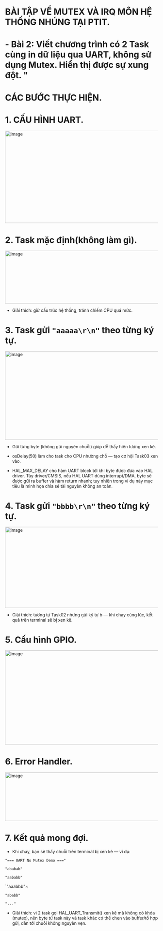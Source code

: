 # BÀI TẬP VỀ MUTEX VÀ IRQ MÔN HỆ THỐNG NHÚNG TẠI PTIT.
# - Bài 2: Viết chương trình có 2 Task cùng in dữ liệu qua UART, không sử dụng Mutex. Hiển thị được sự xung đột. "

# CÁC BƯỚC THỰC HIỆN.
# 1. CẤU HÌNH UART.
<img width="654" height="304" alt="image" src="https://github.com/user-attachments/assets/13c9b092-a045-4b1e-969f-a7aecfdb2f24" />

# 2. Task mặc định(không làm gì).
<img width="616" height="174" alt="image" src="https://github.com/user-attachments/assets/bb795668-d866-47c1-83b0-0d96ebcf205e" />


- Giải thích: giữ cấu trúc hệ thống, tránh chiếm CPU quá mức.

# 3. Task gửi `"aaaaa\r\n"` theo từng ký tự.
<img width="890" height="292" alt="image" src="https://github.com/user-attachments/assets/4b7e69c2-76cc-4a53-9f19-7f235ac914da" />

- Gửi từng byte (không gửi nguyên chuỗi) giúp dễ thấy hiện tượng xen kẽ.

- osDelay(50) làm cho task cho CPU nhường chỗ — tạo cơ hội Task03 xen vào.

- HAL_MAX_DELAY cho hàm UART block tới khi byte được đưa vào HAL driver. Tùy driver/CMSIS, nếu HAL UART dùng interrupt/DMA, byte sẽ được gửi ra buffer và hàm return nhanh; tuy nhiên trong ví dụ này mục tiêu là minh họa chia sẻ tài nguyên không an toàn.

# 4. Task gửi `"bbbb\r\n"` theo từng ký tự.
<img width="899" height="267" alt="image" src="https://github.com/user-attachments/assets/b65dd0aa-fdf7-4154-a6b5-3e0ca382ddb2" />


- Giải thích: tương tự Task02 nhưng gửi ký tự b — khi chạy cùng lúc, kết quả trên terminal sẽ bị xen kẽ.

# 5. Cấu hình GPIO.
<img width="725" height="310" alt="image" src="https://github.com/user-attachments/assets/428c2139-3862-44e0-bb9a-c64e0da4e885" />

# 6. Error Handler.
<img width="657" height="160" alt="image" src="https://github.com/user-attachments/assets/93748ad5-8bdb-4cd9-b638-84e5954c189a" />

# 7. Kết quả mong đợi.
- Khi chạy, bạn sẽ thấy chuỗi trên terminal bị xen kẽ — ví dụ:


`"=== UART No Mutex Demo ==="`


`"ababab"`


`"aababb"`


`"aaabbb"~


`"ababb"`


`"..."`
- Giải thích: vì 2 task gọi HAL_UART_Transmit() xen kẽ mà không có khóa (mutex), nên byte từ task này và task khác có thể chen vào buffer/tổ hợp gửi, dẫn tới chuỗi không nguyên vẹn.





